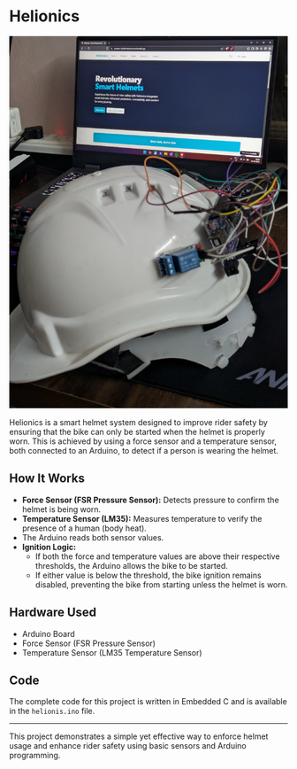 # Helionics

![Helmet Tech](helmet-hero.png)

Helionics is a smart helmet system designed to improve rider safety by ensuring that the bike can only be started when the helmet is properly worn. This is achieved by using a force sensor and a temperature sensor, both connected to an Arduino, to detect if a person is wearing the helmet.

## How It Works

- **Force Sensor (FSR Pressure Sensor):** Detects pressure to confirm the helmet is being worn.
- **Temperature Sensor (LM35):** Measures temperature to verify the presence of a human (body heat).
- The Arduino reads both sensor values.
- **Ignition Logic:**
  - If both the force and temperature values are above their respective thresholds, the Arduino allows the bike to be started.
  - If either value is below the threshold, the bike ignition remains disabled, preventing the bike from starting unless the helmet is worn.

## Hardware Used

- Arduino Board
- Force Sensor (FSR Pressure Sensor)
- Temperature Sensor (LM35 Temperature Sensor)

## Code

The complete code for this project is written in Embedded C and is available in the `helionis.ino` file.

---

This project demonstrates a simple yet effective way to enforce helmet usage and enhance rider safety using basic sensors and Arduino programming.

